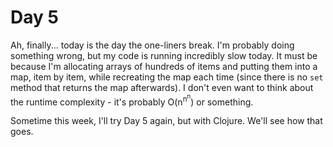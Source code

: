 # Day 5

Ah, finally... today is the day the one-liners break. I'm probably doing something wrong, but my code is running incredibly slow today. It must be because I'm allocating arrays of hundreds of items and putting them into a map, item by item, while recreating the map each time (since there is no `set` method that returns the map afterwards). I don't even want to think about the runtime complexity - it's probably O(n<sup>n<sup>n</sup></sup>) or something.

Sometime this week, I'll try Day 5 again, but with Clojure. We'll see how that goes.
